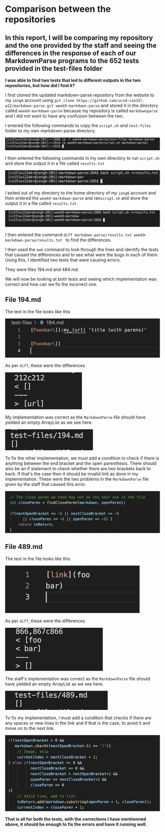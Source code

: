 # Comparison between the repositories 

## In this report, I will be comparing my repository and the one provided by the staff and seeing the differences in the response of each of our MarkdownParse programs to the 652 tests provided in the test-files folder

**I was able to find two tests that led to different outputs in the two repositories, but how did I find it?**

I first cloned the updated markdown-parse repository from the website to my ```ieng6``` account using ```git clone https://github.com/ucsd-cse15l-w22/markdown-parse.git week9-markdown-parse``` and stored it in the directory called ```week9-markdown-parse```
because my repository is called ```markdownparse``` and I did not want to have any confusion between the two. 

I entered the following commands to copy the ```script.sh``` and ```test-files``` folder to my own markdown-parse directory.

![Copy](Copy.png)

I then entered the following commands in my own directory to run ```script.sh``` and store the output it in a file called ```results.txt```

![Own results](OwnResults.png)

I exited out of my directory to the home directory of my ```ieng6``` account and then entered the ```week9-markdown-parse``` and ran```script.sh``` 
and store the output it in a file called ```results.txt```.

![Their result](TheirResults.png)


I then entered the command ```diff markdown-parse/results.txt week9-markdown-parse/results.txt ``` to find the differences. 

I then used the ```awk``` command to look through the lines and identify the tests that caused the differences and to see what were the bugs in each of them.
Using this, I identified two tests that were causing errors. 

They were files 194.md and 484.md.

We will now be looking at both tests and seeing which implementation was correct and how can we fix the incorrect one.


## File 194.md

The text in the file looks like this 

![194.md](194.png)

As per ```diff```, these were the differences 

![194diff](194diff.png)

My implementation was correct as the ```MarkdownParse``` file should have yielded an empty ArrayList as we see here.

![my194](my194.png)

To fix the other implementation, we must add a condition to check if there is anything between the end bracket and the open parenthesis. 
There should also be an if statement to check whether there are two brackets back to back. If that's the case then it should be invalid 
link as done in my implementation. These were the two problems in the ```MarkdownParse``` file given by the staff that caused this error.

![fail1](fail1.png)


## File 489.md

The text in the file looks like this

![489.md](489.png)

As per ```diff```, these were the differences 

![489diff](489diff.png)

The staff's implementation was correct as the ```MarkdownParse``` file should have yielded an empty ArrayList as we see here.

![their489](their489.png)

To fix my implementation, I must add a condition that checks if there are any spaces or new lines in the link and if that is the case, 
to avoid it and move on to the next link.

![fail2](fail2.png)


**That is all for both the tests, with the corrections I have mentionned above, it should be enough to fix the errors and have it running well.**
